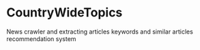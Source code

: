 # CountryWideTopics
News crawler and extracting articles keywords and similar articles recommendation system
